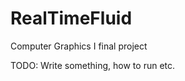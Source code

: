 RealTimeFluid
=============

Computer Graphics I final project



TODO: Write something, how to run etc.
